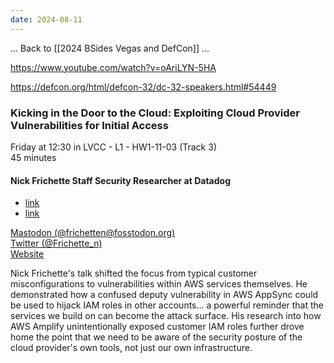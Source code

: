 ```yaml
---
date: 2024-08-11
---
```



... Back to [[2024 BSides Vegas and DefCon]] ...


https://www.youtube.com/watch?v=oAriLYN-5HA

https://defcon.org/html/defcon-32/dc-32-speakers.html#54449

### Kicking in the Door to the Cloud: Exploiting Cloud Provider Vulnerabilities for Initial Access

Friday at 12:30 in LVCC - L1 - HW1-11-03 (Track 3)  
45 minutes

#### Nick Frichette Staff Security Researcher at Datadog


- [link](https://securitylabs.datadoghq.com/articles/amplified-exposure-how-aws-flaws-made-amplify-iam-roles-vulnerable-to-takeover/)
- [link](https://securitylabs.datadoghq.com/articles/appsync-vulnerability-disclosure/)


[Mastodon (@frichetten@fosstodon.org)](https://fosstodon.org/@frichetten)  
[Twitter (@Frichette_n)](https://twitter.com/Frichette_n)  
[Website](https://frichetten.com/)

Nick Frichette's talk shifted the focus from typical customer misconfigurations to vulnerabilities within AWS services themselves. He demonstrated how a confused deputy vulnerability in AWS AppSync could be used to hijack IAM roles in other accounts... a powerful reminder that the services we build on can become the attack surface. His research into how AWS Amplify unintentionally exposed customer IAM roles further drove home the point that we need to be aware of the security posture of the cloud provider's own tools, not just our own infrastructure.